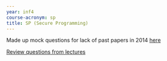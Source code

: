 ```yaml
---
year: inf4
course-acronym: sp
title: SP (Secure Programming)
---
```


Made up mock questions for lack of past papers in 2014 [here](https://docs.google.com/document/d/19qfL-anoHmpRnkZNEjPoafT18Dhgl4vbamfUh9VoeIU/edit)

[Review questions from lectures](http://docs.google.com/document/d/11geePjMOBYPITqxGDDhBh1Mrv2zUBCocv1Wm_OlxpFM/edit?pli=1)
